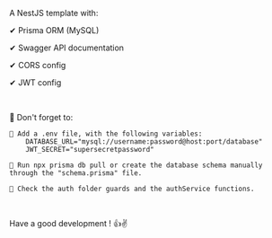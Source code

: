 A NestJS template with:

✔ Prisma ORM (MySQL)

✔ Swagger API documentation

✔ CORS config

✔ JWT config

<br>

👀 Don't forget to:

    🔳 Add a .env file, with the following variables:
        DATABASE_URL="mysql://username:password@host:port/database"
        JWT_SECRET="supersecretpassword"
    
    🔳 Run npx prisma db pull or create the database schema manually through the "schema.prisma" file.

    🔳 Check the auth folder guards and the authService functions.

<br>

Have a good development ! 👍✌

